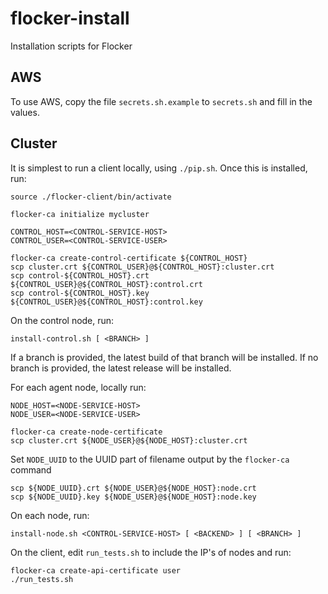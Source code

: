 # flocker-install
Installation scripts for Flocker


## AWS

To use AWS, copy the file `secrets.sh.example` to `secrets.sh` and fill in the
values.

## Cluster

It is simplest to run a client locally, using `./pip.sh`.
Once this is installed, run:

```
source ./flocker-client/bin/activate

flocker-ca initialize mycluster

CONTROL_HOST=<CONTROL-SERVICE-HOST>
CONTROL_USER=<CONTROL-SERVICE-USER>

flocker-ca create-control-certificate ${CONTROL_HOST}
scp cluster.crt ${CONTROL_USER}@${CONTROL_HOST}:cluster.crt
scp control-${CONTROL_HOST}.crt ${CONTROL_USER}@${CONTROL_HOST}:control.crt
scp control-${CONTROL_HOST}.key ${CONTROL_USER}@${CONTROL_HOST}:control.key

```

On the control node, run:
```
install-control.sh [ <BRANCH> ]
```

If a branch is provided, the latest build of that branch will be installed.
If no branch is provided, the latest release will be installed.

For each agent node, locally run:

```
NODE_HOST=<NODE-SERVICE-HOST>
NODE_USER=<NODE-SERVICE-USER>

flocker-ca create-node-certificate
scp cluster.crt ${NODE_USER}@${NODE_HOST}:cluster.crt
```
Set `NODE_UUID` to the UUID part of filename output by the `flocker-ca` command
```
scp ${NODE_UUID}.crt ${NODE_USER}@${NODE_HOST}:node.crt
scp ${NODE_UUID}.key ${NODE_USER}@${NODE_HOST}:node.key

```

On each node, run:
```
install-node.sh <CONTROL-SERVICE-HOST> [ <BACKEND> ] [ <BRANCH> ]
```

On the client, edit `run_tests.sh` to include the IP's of nodes and run:
```
flocker-ca create-api-certificate user
./run_tests.sh
```